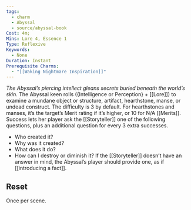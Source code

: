 ```yaml
---
tags:
  - charm
  - Abyssal
  - source/abyssal-book
Cost: 4m; 
Mins: Lore 4, Essence 1
Type: Reflexive
Keywords:
  - None
Duration: Instant
Prerequisite Charms:
  - "[[Waking Nightmare Inspiration]]"
---
```

*The Abyssal’s piercing intellect gleans secrets buried beneath the world’s skin.*
The Abyssal keen rolls ({Intelligence or Perception} + [[Lore]]) to examine a mundane object or structure, artifact, hearthstone, manse, or undead construct. The difficulty is 3 by default. For hearthstones and manses, it’s the target’s Merit rating if it’s higher, or 10 for N/A [[Merits]]. Success lets her player ask the [[Storyteller]] one of the following questions, plus an additional question for every 3 extra successes.
 - Who created it?
 - Why was it created?
 - What does it do?
 - How can I destroy or diminish it?
 If the [[Storyteller]] doesn’t have an answer in mind, the Abyssal’s player should provide one, as if [[introducing a fact]].
## Reset 
Once per scene.
